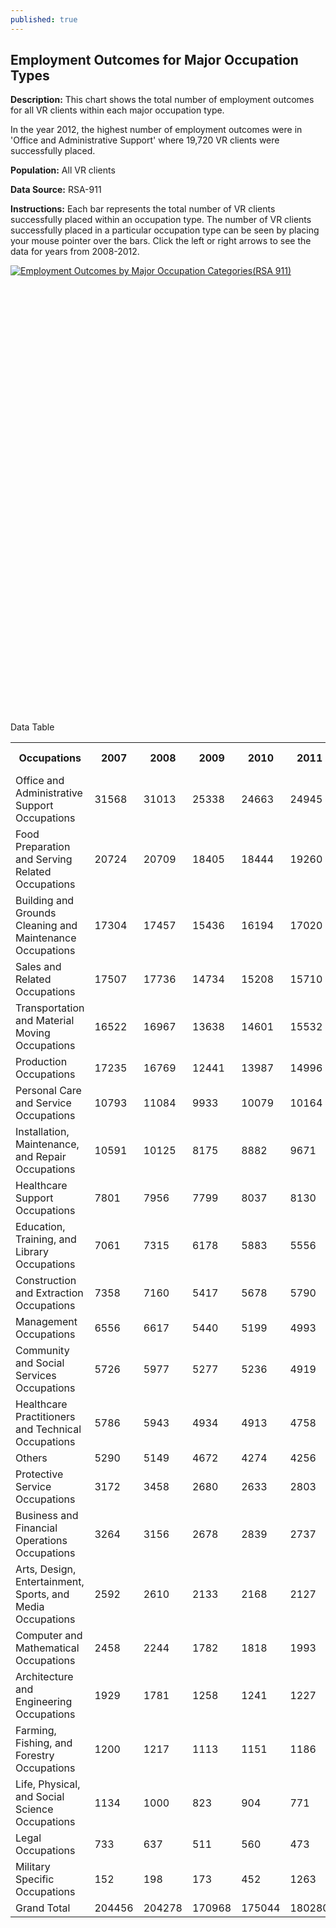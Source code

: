 ```yaml
---
published: true
---
```


## Employment Outcomes for Major Occupation Types

**Description:** This chart shows the total number of employment outcomes for all VR clients within each major occupation type. 

In the year 2012, the highest number of employment outcomes were in 'Office and Administrative Support' where 19,720 VR clients were successfully placed.

**Population:** All VR clients

**Data Source:** RSA-911

**Instructions:** Each bar represents the total number of VR clients successfully placed within an occupation type. The number of VR clients successfully placed in a particular occupation type can be seen by placing your mouse pointer over the bars.  Click the left or right arrows to see the data for years from 2008-2012. 

<script type='text/javascript' src='https://public.tableausoftware.com/javascripts/api/viz_v1.js'></script><div class='tableauPlaceholder' style='width: 1024px; height: 694px;'><noscript><a href='#'><img alt='Employment Outcomes by Major Occupation Categories(RSA 911) ' src='https:&#47;&#47;publicrevizit.tableausoftware.com&#47;static&#47;images&#47;9C&#47;9C7CMJG8W&#47;1_rss.png' style='border: none' /></a></noscript><object class='tableauViz' width='1024' height='694' style='display:none;'><param name='host_url' value='https%3A%2F%2Fpublic.tableausoftware.com%2F' /> <param name='path' value='shared&#47;9C7CMJG8W' /> <param name='toolbar' value='yes' /><param name='static_image' value='https:&#47;&#47;publicrevizit.tableausoftware.com&#47;static&#47;images&#47;9C&#47;9C7CMJG8W&#47;1.png' /> <param name='animate_transition' value='yes' /><param name='display_static_image' value='yes' /><param name='display_spinner' value='yes' /><param name='display_overlay' value='yes' /><param name='display_count' value='yes' /><param name='showVizHome' value='no' /><param name='showTabs' value='y' /></object></div><div style='width:1024px;height:22px;padding:0px 10px 0px 0px;color:black;font:normal 8pt verdana,helvetica,arial,sans-serif;'><div style='float:right; padding-right:8px;'><a href='http://www.tableausoftware.com/public/about-tableau-products?ref=https://public.tableausoftware.com/shared/9C7CMJG8W' target='_blank'>Learn About Tableau</a></div></div>

Data Table
<table class="tableizer-table">
<tr class="tableizer-firstrow"><th>Occupations</th><th>2007</th><th>2008</th><th>2009</th><th>2010</th><th>2011</th><th>2012</th><th>Grand Total</th></tr>
 <tr><td>Office and Administrative Support Occupations</td><td>31568</td><td>31013</td><td>25338</td><td>24663</td><td>24945</td><td>19730</td><td>157257</td></tr>
 <tr><td>Food Preparation and Serving Related Occupations</td><td>20724</td><td>20709</td><td>18405</td><td>18444</td><td>19260</td><td>14536</td><td>112078</td></tr>
 <tr><td>Building and Grounds Cleaning and Maintenance Occupations</td><td>17304</td><td>17457</td><td>15436</td><td>16194</td><td>17020</td><td>13157</td><td>96568</td></tr>
 <tr><td>Sales and Related Occupations</td><td>17507</td><td>17736</td><td>14734</td><td>15208</td><td>15710</td><td>12003</td><td>92898</td></tr>
 <tr><td>Transportation and Material Moving Occupations</td><td>16522</td><td>16967</td><td>13638</td><td>14601</td><td>15532</td><td>11800</td><td>89060</td></tr>
 <tr><td>Production Occupations</td><td>17235</td><td>16769</td><td>12441</td><td>13987</td><td>14996</td><td>11358</td><td>86786</td></tr>
 <tr><td>Personal Care and Service Occupations</td><td>10793</td><td>11084</td><td>9933</td><td>10079</td><td>10164</td><td>7906</td><td>59959</td></tr>
 <tr><td>Installation, Maintenance, and Repair Occupations</td><td>10591</td><td>10125</td><td>8175</td><td>8882</td><td>9671</td><td>7628</td><td>55072</td></tr>
 <tr><td>Healthcare Support Occupations</td><td>7801</td><td>7956</td><td>7799</td><td>8037</td><td>8130</td><td>6010</td><td>45733</td></tr>
 <tr><td>Education, Training, and Library Occupations</td><td>7061</td><td>7315</td><td>6178</td><td>5883</td><td>5556</td><td>4194</td><td>36187</td></tr>
 <tr><td>Construction and Extraction Occupations</td><td>7358</td><td>7160</td><td>5417</td><td>5678</td><td>5790</td><td>4117</td><td>35520</td></tr>
 <tr><td>Management Occupations</td><td>6556</td><td>6617</td><td>5440</td><td>5199</td><td>4993</td><td>3869</td><td>32674</td></tr>
 <tr><td>Community and Social Services Occupations</td><td>5726</td><td>5977</td><td>5277</td><td>5236</td><td>4919</td><td>3916</td><td>31051</td></tr>
 <tr><td>Healthcare Practitioners and Technical Occupations</td><td>5786</td><td>5943</td><td>4934</td><td>4913</td><td>4758</td><td>3751</td><td>30085</td></tr>
 <tr><td>Others</td><td>5290</td><td>5149</td><td>4672</td><td>4274</td><td>4256</td><td>3062</td><td>26703</td></tr>
 <tr><td>Protective Service Occupations</td><td>3172</td><td>3458</td><td>2680</td><td>2633</td><td>2803</td><td>2306</td><td>17052</td></tr>
 <tr><td>Business and Financial Operations Occupations</td><td>3264</td><td>3156</td><td>2678</td><td>2839</td><td>2737</td><td>2239</td><td>16913</td></tr>
 <tr><td>Arts, Design, Entertainment, Sports, and Media Occupations</td><td>2592</td><td>2610</td><td>2133</td><td>2168</td><td>2127</td><td>1706</td><td>13336</td></tr>
 <tr><td>Computer and Mathematical Occupations</td><td>2458</td><td>2244</td><td>1782</td><td>1818</td><td>1993</td><td>1607</td><td>11902</td></tr>
 <tr><td>Architecture and Engineering Occupations</td><td>1929</td><td>1781</td><td>1258</td><td>1241</td><td>1227</td><td>954</td><td>8390</td></tr>
 <tr><td>Farming, Fishing, and Forestry Occupations</td><td>1200</td><td>1217</td><td>1113</td><td>1151</td><td>1186</td><td>889</td><td>6756</td></tr>
 <tr><td>Life, Physical, and Social Science Occupations</td><td>1134</td><td>1000</td><td>823</td><td>904</td><td>771</td><td>616</td><td>5248</td></tr>
 <tr><td>Legal Occupations</td><td>733</td><td>637</td><td>511</td><td>560</td><td>473</td><td>424</td><td>3338</td></tr>
 <tr><td>Military Specific Occupations</td><td>152</td><td>198</td><td>173</td><td>452</td><td>1263</td><td>346</td><td>2584</td></tr>
 <tr><td>Grand Total</td><td>204456</td><td>204278</td><td>170968</td><td>175044</td><td>180280</td><td>138124</td><td>1073150</td></tr>
</table>